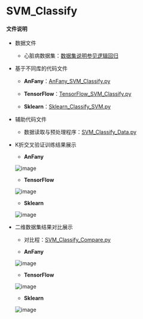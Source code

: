 # SVM_Classify

#### 文件说明
 
 + 数据文件

     + 心脏病数据集：[数据集说明参见逻辑回归](https://github.com/Anfany/Machine-Learning-for-Beginner-by-Python3/tree/master/Logistic%20Regression)
   
 
+ 基于不同库的代码文件
 
     - **AnFany**：[AnFany_SVM_Classify.py](https://github.com/Anfany/Machine-Learning-for-Beginner-by-Python3/blob/master/SVM/SVM_Classify/AnFany_SVM_Classify.py)
     
     - **TensorFlow**：[TensorFlow_SVM_Classify.py](https://github.com/Anfany/Machine-Learning-for-Beginner-by-Python3/blob/master/SVM/SVM_Classify/TensorFlow_SVM_Classify.py)
 
 
     - **Sklearn**：[Sklearn_Classify_SVM.py](https://github.com/Anfany/Machine-Learning-for-Beginner-by-Python3/blob/master/SVM/SVM_Classify/Sklearn_Classify_SVM.py)

    
 + 辅助代码文件

      - 数据读取与预处理程序：[SVM_Classify_Data.py](https://github.com/Anfany/Machine-Learning-for-Beginner-by-Python3/blob/master/SVM/SVM_Classify/SVM_Classify_Data.py)
     
      
 + K折交叉验证训练结果展示
      
      + **AnFany**
                 
      ![image](https://github.com/Anfany/Machine-Learning-for-Beginner-by-Python3/blob/master/SVM/SVM_Classify/anf_svm.png)
      
      + **TensorFlow**
                 
      ![image](https://github.com/Anfany/Machine-Learning-for-Beginner-by-Python3/blob/master/SVM/SVM_Classify/tf_svm.png)
                 
     + **Sklearn**
     
     ![image](https://github.com/Anfany/Machine-Learning-for-Beginner-by-Python3/blob/master/SVM/SVM_Classify/sk_svm.png)
   
 + 二维数据集结果对比展示 
 
      + 对比程：[SVM_Classify_Compare.py](https://github.com/Anfany/Machine-Learning-for-Beginner-by-Python3/blob/master/SVM/SVM_Classify/SVM_Classify_Compare.py)
 
      + **AnFany**
                 
      ![image](https://github.com/Anfany/Machine-Learning-for-Beginner-by-Python3/blob/master/SVM/SVM_Classify/anfan_svm.png)
      
      + **TensorFlow**
     
     ![image](https://github.com/Anfany/Machine-Learning-for-Beginner-by-Python3/blob/master/SVM/SVM_Classify/tensor_svm.png)
                 
     + **Sklearn**
     
     ![image](https://github.com/Anfany/Machine-Learning-for-Beginner-by-Python3/blob/master/SVM/SVM_Classify/sklearn_svm.png)
     
     

